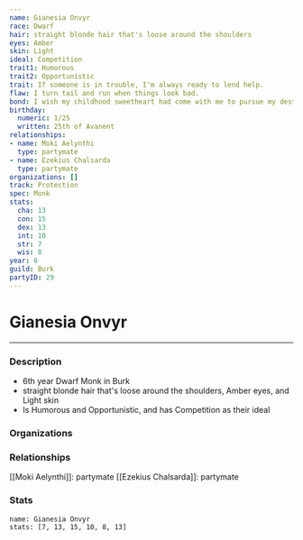 ```yaml
---
name: Gianesia Onvyr
race: Dwarf
hair: straight blonde hair that's loose around the shoulders
eyes: Amber
skin: Light
ideal: Competition
trait1: Humorous
trait2: Opportunistic
trait: If someone is in trouble, I'm always ready to lend help.
flaw: I turn tail and run when things look bad.
bond: I wish my childhood sweetheart had come with me to pursue my destiny.
birthday:
  numeric: 1/25
  written: 25th of Avanent
relationships:
- name: Moki Aelynthi
  type: partymate
- name: Ezekius Chalsarda
  type: partymate
organizations: []
track: Protection
spec: Monk
stats:
  cha: 13
  con: 15
  dex: 13
  int: 10
  str: 7
  wis: 8
year: 6
guild: Burk
partyID: 29
---
```

# Gianesia Onvyr
---
### Description
- 6th year Dwarf Monk in Burk
- straight blonde hair that's loose around the shoulders, Amber eyes, and Light skin
- Is Humorous and Opportunistic, and has Competition as their ideal

### Organizations
### Relationships
[[Moki Aelynthi]]: partymate
[[Ezekius Chalsarda]]: partymate
### Stats
```statblock
name: Gianesia Onvyr
stats: [7, 13, 15, 10, 8, 13]
```